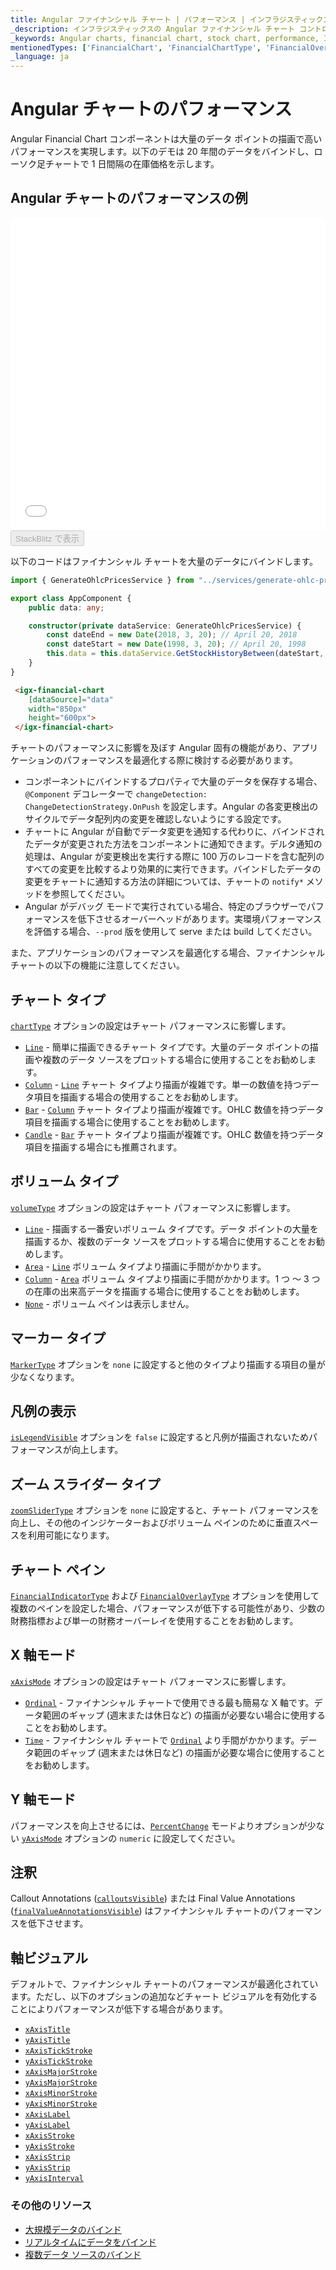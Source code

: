 ```yaml
---
title: Angular ファイナンシャル チャート | パフォーマンス | インフラジスティックス
_description: インフラジスティックスの Angular ファイナンシャル チャート コントロールを使用して数百万の財務データ ポイントを高速に描画します。Ignite UI for Angular チャートの高いパフォーマンスを是非お試しください。
_keywords: Angular charts, financial chart, stock chart, performance, Ignite UI for Angular, Infragistics, data binding, Angular チャート, ファイナンシャル チャート, 株価チャート, パフォーマンス, インフラジスティックス、データ バインディング
mentionedTypes: ['FinancialChart', 'FinancialChartType', 'FinancialOverlayType', 'FinancialChartVolumeType', 'MarkerType', 'FinancialChartXAxisMode', 'FinancialChartZoomSliderType', 'FinancialChartYAxisMode', 'DomainChart' ]
_language: ja
---
```


# Angular チャートのパフォーマンス

Angular Financial Chart  コンポーネントは大量のデータ ポイントの描画で高いパフォーマンスを実現します。以下のデモは 20 年間のデータをバインドし、ローソク足チャートで 1 日間隔の在庫価格を示します。

## Angular チャートのパフォーマンスの例

<div class="sample-container loading" style="height: 500px">
    <iframe id="financial-chart-performance-iframe" src='{environment:dvDemosBaseUrl}/charts/financial-chart-performance' width="100%" height="100%" seamless frameBorder="0" onload="onXPlatSampleIframeContentLoaded(this);" alt="Angular チャートのパフォーマンスの例"></iframe>
</div>
<div>
    <button data-localize="stackblitz" disabled class="stackblitz-btn"   data-iframe-id="financial-chart-performance-iframe" data-demos-base-url="{environment:dvDemosBaseUrl}">StackBlitz で表示
    </button>


</div>
<div class="divider--half"></div>

以下のコードはファイナンシャル チャートを大量のデータにバインドします。

```ts
import { GenerateOhlcPricesService } from "../services/generate-ohlc-prices.service";

export class AppComponent {
    public data: any;

    constructor(private dataService: GenerateOhlcPricesService) {
        const dateEnd = new Date(2018, 3, 20); // April 20, 2018
        const dateStart = new Date(1998, 3, 20); // April 20, 1998
        this.data = this.dataService.GetStockHistoryBetween(dateStart, dateEnd);
    }
}
```

```html
 <igx-financial-chart
    [dataSource]="data"
    width="850px"
    height="600px">
 </igx-financial-chart>
```

チャートのパフォーマンスに影響を及ぼす Angular 固有の機能があり、アプリケーションのパフォーマンスを最適化する際に検討する必要があります。

-   コンポーネントにバインドするプロパティで大量のデータを保存する場合、`@Component` デコレーターで `changeDetection: ChangeDetectionStrategy.OnPush` を設定します。Angular の各変更検出のサイクルでデータ配列内の変更を確認しないようにする設定です。
-   チャートに Angular が自動でデータ変更を通知する代わりに、バインドされたデータが変更された方法をコンポーネントに通知できます。デルタ通知の処理は、Angular が変更検出を実行する際に 100 万のレコードを含む配列のすべての変更を比較するより効果的に実行できます。バインドしたデータの変更をチャートに通知する方法の詳細については、チャートの `notify*` メソッドを参照してください。
-   Angular がデバッグ モードで実行されている場合、特定のブラウザーでパフォーマンスを低下させるオーバーヘッドがあります。実環境パフォーマンスを評価する場合、`--prod` 版を使用して serve または build してください。

<!-- -->

また、アプリケーションのパフォーマンスを最適化する場合、ファイナンシャル チャートの以下の機能に注意してください。

## チャート タイプ

[`chartType`]({environment:dvapibaseurl}/products/ignite-ui-angular/api/docs/typescript/latest/classes/igxfinancialchartcomponent.html#charttype) オプションの設定はチャート パフォーマンスに影響します。

-   [`Line`]({environment:dvapibaseurl}/products/ignite-ui-angular/api/docs/typescript/latest/enums/financialcharttype.html#line) - 簡単に描画できるチャート タイプです。大量のデータ ポイントの描画や複数のデータ ソースをプロットする場合に使用することをお勧めします。
-   [`Column`]({environment:dvapibaseurl}/products/ignite-ui-angular/api/docs/typescript/latest/enums/financialcharttype.html#column) - [`Line`]({environment:dvapibaseurl}/products/ignite-ui-angular/api/docs/typescript/latest/enums/financialcharttype.html#line) チャート タイプより描画が複雑です。単一の数値を持つデータ項目を描画する場合の使用することをお勧めします。
-   [`Bar`]({environment:dvapibaseurl}/products/ignite-ui-angular/api/docs/typescript/latest/enums/financialcharttype.html#bar) - [`Column`]({environment:dvapibaseurl}/products/ignite-ui-angular/api/docs/typescript/latest/enums/financialcharttype.html#column) チャート タイプより描画が複雑です。OHLC 数値を持つデータ項目を描画する場合に使用することをお勧めします。
-   [`Candle`]({environment:dvapibaseurl}/products/ignite-ui-angular/api/docs/typescript/latest/enums/financialcharttype.html#candle) - [`Bar`]({environment:dvapibaseurl}/products/ignite-ui-angular/api/docs/typescript/latest/enums/financialcharttype.html#bar) チャート タイプより描画が複雑です。OHLC 数値を持つデータ項目を描画する場合にも推薦されます。

## ボリューム タイプ

[`volumeType`]({environment:dvapibaseurl}/products/ignite-ui-angular/api/docs/typescript/latest/classes/igxfinancialchartcomponent.html#volumetype) オプションの設定はチャート パフォーマンスに影響します。

-   [`Line`]({environment:dvapibaseurl}/products/ignite-ui-angular/api/docs/typescript/latest/enums/financialcharttype.html#line) - 描画する一番安いボリューム タイプです。データ ポイントの大量を描画するか、複数のデータ ソースをプロットする場合に使用することをお勧めします。
-   [`Area`]({environment:dvapibaseurl}/products/ignite-ui-angular/api/docs/typescript/latest/enums/financialchartvolumetype.html#area) - [`Line`]({environment:dvapibaseurl}/products/ignite-ui-angular/api/docs/typescript/latest/enums/financialcharttype.html#line) ボリューム タイプより描画に手間がかかります。
-   [`Column`]({environment:dvapibaseurl}/products/ignite-ui-angular/api/docs/typescript/latest/enums/financialcharttype.html#column) - [`Area`]({environment:dvapibaseurl}/products/ignite-ui-angular/api/docs/typescript/latest/enums/financialchartvolumetype.html#area) ボリューム タイプより描画に手間がかかります。1 つ ～ 3 つの在庫の出来高データを描画する場合に使用することをお勧めします。
-   [`None`]({environment:dvapibaseurl}/products/ignite-ui-angular/api/docs/typescript/latest/enums/financialchartvolumetype.html#none) - ボリューム ペインは表示しません。

## マーカー タイプ

[`MarkerType`]({environment:dvapibaseurl}/products/ignite-ui-angular/api/docs/typescript/latest/enums/markertype.html) オプションを `none` に設定すると他のタイプより描画する項目の量が少なくなります。

## 凡例の表示

[`isLegendVisible`]({environment:dvapibaseurl}/products/ignite-ui-angular/api/docs/typescript/latest/classes/igxfinancialchartcomponent.html#islegendvisible) オプションを `false` に設定すると凡例が描画されないためパフォーマンスが向上します。

## ズーム スライダー タイプ

[`zoomSliderType`]({environment:dvapibaseurl}/products/ignite-ui-angular/api/docs/typescript/latest/classes/igxfinancialchartcomponent.html#zoomslidertype) オプションを `none` に設定すると、チャート パフォーマンスを向上し、その他のインジケーターおよびボリューム ペインのために垂直スペースを利用可能になります。

## チャート ペイン

[`FinancialIndicatorType`]({environment:dvapibaseurl}/products/ignite-ui-angular/api/docs/typescript/latest/enums/financialindicatortype.html) および [`FinancialOverlayType`]({environment:dvapibaseurl}/products/ignite-ui-angular/api/docs/typescript/latest/enums/financialoverlaytype.html) オプションを使用して複数のペインを設定した場合、パフォーマンスが低下する可能性があり、少数の財務指標および単一の財務オーバーレイを使用することをお勧めします。

## X 軸モード

[`xAxisMode`]({environment:dvapibaseurl}/products/ignite-ui-angular/api/docs/typescript/latest/classes/igxfinancialchartcomponent.html#xaxismode) オプションの設定はチャート パフォーマンスに影響します。

-   [`Ordinal`]({environment:dvapibaseurl}/products/ignite-ui-angular/api/docs/typescript/latest/enums/financialchartxaxismode.html#ordinal) - ファイナンシャル チャートで使用できる最も簡易な X 軸です。データ範囲のギャップ (週末または休日など) の描画が必要ない場合に使用することをお勧めします。
-   [`Time`]({environment:dvapibaseurl}/products/ignite-ui-angular/api/docs/typescript/latest/enums/financialchartxaxismode.html#time)  - ファイナンシャル チャートで [`Ordinal`]({environment:dvapibaseurl}/products/ignite-ui-angular/api/docs/typescript/latest/enums/financialchartxaxismode.html#ordinal) より手間がかかります。データ範囲のギャップ (週末または休日など) の描画が必要な場合に使用することをお勧めします。

## Y 軸モード

パフォーマンスを向上させるには、[`PercentChange`]({environment:dvapibaseurl}/products/ignite-ui-angular/api/docs/typescript/latest/enums/financialchartyaxismode.html#percentchange) モードよりオプションが少ない [`yAxisMode`]({environment:dvapibaseurl}/products/ignite-ui-angular/api/docs/typescript/latest/classes/igxfinancialchartcomponent.html#yaxismode)  オプションの `numeric` に設定してください。

## 注釈

Callout Annotations ([`calloutsVisible`]({environment:dvapibaseurl}/products/ignite-ui-angular/api/docs/typescript/latest/classes/igxdomainchartcomponent.html#calloutsvisible)) または Final Value Annotations ([`finalValueAnnotationsVisible`]({environment:dvapibaseurl}/products/ignite-ui-angular/api/docs/typescript/latest/classes/igxdomainchartcomponent.html#finalvalueannotationsvisible)) はファイナンシャル チャートのパフォーマンスを低下させます。

## 軸ビジュアル

デフォルトで、ファイナンシャル チャートのパフォーマンスが最適化されています。ただし、以下のオプションの追加などチャート ビジュアルを有効化することによりパフォーマンスが低下する場合があります。

-   [`xAxisTitle`]({environment:dvapibaseurl}/products/ignite-ui-angular/api/docs/typescript/latest/classes/igxxychartcomponent.html#xaxistitle)
-   [`yAxisTitle`]({environment:dvapibaseurl}/products/ignite-ui-angular/api/docs/typescript/latest/classes/igxxychartcomponent.html#yaxistitle)
-   [`xAxisTickStroke`]({environment:dvapibaseurl}/products/ignite-ui-angular/api/docs/typescript/latest/classes/igxxychartcomponent.html#xaxistickstroke)
-   [`yAxisTickStroke`]({environment:dvapibaseurl}/products/ignite-ui-angular/api/docs/typescript/latest/classes/igxxychartcomponent.html#yaxistickstroke)
-   [`xAxisMajorStroke`]({environment:dvapibaseurl}/products/ignite-ui-angular/api/docs/typescript/latest/classes/igxxychartcomponent.html#xaxismajorstroke)
-   [`yAxisMajorStroke`]({environment:dvapibaseurl}/products/ignite-ui-angular/api/docs/typescript/latest/classes/igxxychartcomponent.html#yaxismajorstroke)
-   [`xAxisMinorStroke`]({environment:dvapibaseurl}/products/ignite-ui-angular/api/docs/typescript/latest/classes/igxxychartcomponent.html#xaxisminorstroke)
-   [`yAxisMinorStroke`]({environment:dvapibaseurl}/products/ignite-ui-angular/api/docs/typescript/latest/classes/igxxychartcomponent.html#yaxisminorstroke)
-   [`xAxisLabel`]({environment:dvapibaseurl}/products/ignite-ui-angular/api/docs/typescript/latest/classes/igxxychartcomponent.html#xaxislabel)
-   [`yAxisLabel`]({environment:dvapibaseurl}/products/ignite-ui-angular/api/docs/typescript/latest/classes/igxxychartcomponent.html#yaxislabel)
-   [`xAxisStroke`]({environment:dvapibaseurl}/products/ignite-ui-angular/api/docs/typescript/latest/classes/igxxychartcomponent.html#xaxisstroke)
-   [`yAxisStroke`]({environment:dvapibaseurl}/products/ignite-ui-angular/api/docs/typescript/latest/classes/igxxychartcomponent.html#yaxisstroke)
-   [`xAxisStrip`]({environment:dvapibaseurl}/products/ignite-ui-angular/api/docs/typescript/latest/classes/igxxychartcomponent.html#xaxisstrip)
-   [`yAxisStrip`]({environment:dvapibaseurl}/products/ignite-ui-angular/api/docs/typescript/latest/classes/igxxychartcomponent.html#yaxisstrip)
-   [`yAxisInterval`]({environment:dvapibaseurl}/products/ignite-ui-angular/api/docs/typescript/latest/classes/igxfinancialchartcomponent.html#yaxisinterval)

<div class="divider--half"></div>

### その他のリソース

<div class="divider--half"></div>

-   [大規模データのバインド](financial-chart-high-volume.md)
-   [リアルタイムにデータをバインド](financial-chart-high-frequency.md)
-   [複数データ ソースのバインド](financial-chart-multiple-data.md)
